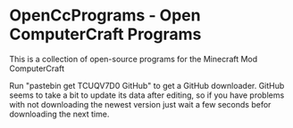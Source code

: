 OpenCcPrograms - Open ComputerCraft Programs
===============

This is a collection of open-source programs for the Minecraft Mod ComputerCraft

Run "pastebin get TCUQV7D0 GitHub" to get a GitHub downloader.
GitHub seems to take a bit to update its data after editing, 
so if you have problems with not downloading the newest version 
just wait a few seconds befor downloading the next time.
